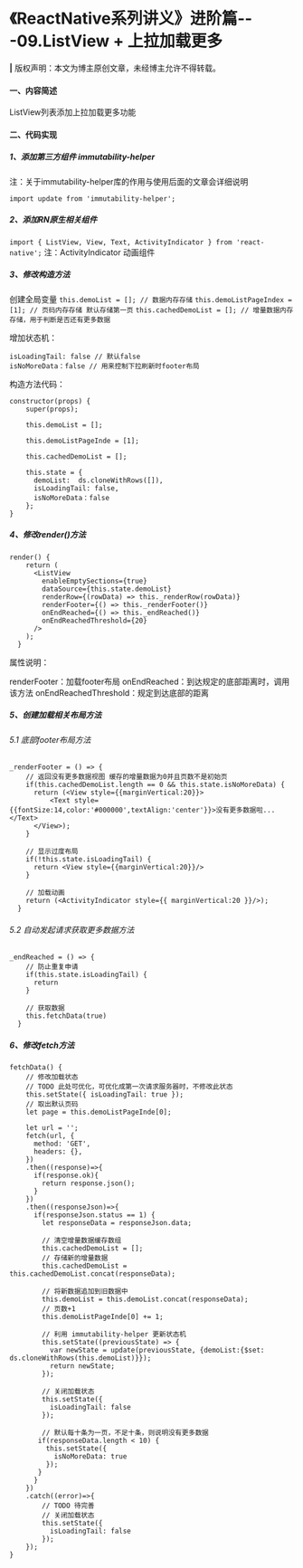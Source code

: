 # 《ReactNative系列讲义》进阶篇---09.ListView + 上拉加载更多
**|** 版权声明：本文为博主原创文章，未经博主允许不得转载。
#### 一、内容简述
ListView列表添加上拉加载更多功能

#### 二、代码实现

##### 1、添加第三方组件 immutability-helper
注：关于immutability-helper库的作用与使用后面的文章会详细说明

`import update from 'immutability-helper';`

##### 2、添加RN原生相关组件
`import { ListView, View, Text, ActivityIndicator } from 'react-native';`
注：ActivityIndicator 动画组件

##### 3、修改构造方法
创建全局变量
`this.demoList = []; // 数据内存存储`
`this.demoListPageIndex = [1]; // 页码内存存储 默认存储第一页`
`this.cachedDemoList = []; // 增量数据内存存储，用于判断是否还有更多数据`

增加状态机：

```
isLoadingTail: false // 默认false
isNoMoreData：false // 用来控制下拉刷新时footer布局
```

构造方法代码：

```
constructor(props) { 
    super(props);

    this.demoList = [];
    
    this.demoListPageInde = [1];
    
    this.cachedDemoList = [];
    
    this.state = {
      demoList:  ds.cloneWithRows([]),
      isLoadingTail: false,
      isNoMoreData：false
    };
}
```

##### 4、修改render()方法

```
render() {
    return (
      <ListView
        enableEmptySections={true}
        dataSource={this.state.demoList}
        renderRow={(rowData) => this._renderRow(rowData)}
        renderFooter={() => this._renderFooter()}
        onEndReached={() => this._endReached()}
        onEndReachedThreshold={20}
      />
    );
  }
```
属性说明：

renderFooter：加载footer布局
onEndReached：到达规定的底部距离时，调用该方法
onEndReachedThreshold：规定到达底部的距离

##### 5、创建加载相关布局方法
###### 5.1 底部footer布局方法
```
_renderFooter = () => {
    // 返回没有更多数据视图 缓存的增量数据为0并且页数不是初始页
    if(this.cachedDemoList.length == 0 && this.state.isNoMoreData) {
      return (<View style={{marginVertical:20}}>
          <Text style={{fontSize:14,color:'#000000',textAlign:'center'}}>没有更多数据啦...</Text>
      </View>);
    }

    // 显示过度布局
    if(!this.state.isLoadingTail) {
      return <View style={{marginVertical:20}}/>
    }

    // 加载动画
    return (<ActivityIndicator style={{ marginVertical:20 }}/>);
  }
```

###### 5.2 自动发起请求获取更多数据方法
```
_endReached = () => {
    // 防止重复申请
    if(this.state.isLoadingTail) {
      return
    }

    // 获取数据
    this.fetchData(true)
  }
```

##### 6、修改fetch方法

```
fetchData() { 
    // 修改加载状态 
    // TODO 此处可优化，可优化成第一次请求服务器时，不修改此状态
    this.setState({ isLoadingTail: true });
    // 取出默认页码
    let page = this.demoListPageInde[0];
    
    let url = '';
    fetch(url, {
      method: 'GET',
      headers: {},
    })
    .then((response)=>{
      if(response.ok){
        return response.json();
      }
    })
    .then((responseJson)=>{
      if(responseJson.status == 1) {
        let responseData = responseJson.data;
    
        // 清空增量数据缓存数组
        this.cachedDemoList = [];
        // 存储新的增量数据
        this.cachedDemoList = this.cachedDemoList.concat(responseData);
    
        // 将新数据追加到旧数据中
        this.demoList = this.demoList.concat(responseData);
        // 页数+1
        this.demoListPageInde[0] += 1;
    
        // 利用 immutability-helper 更新状态机
        this.setState((previousState) => {
          var newState = update(previousState, {demoList:{$set: ds.cloneWithRows(this.demoList)}});
          return newState;
        });
    
        // 关闭加载状态
        this.setState({
          isLoadingTail: false
        });
        
        // 默认每十条为一页，不足十条，则说明没有更多数据
       if(responseData.length < 10) {
         this.setState({
           isNoMoreData: true
         });
       }
      }
    })
    .catch((error)=>{
        // TODO 待完善
        // 关闭加载状态
        this.setState({
          isLoadingTail: false
        });
    });
}
```

